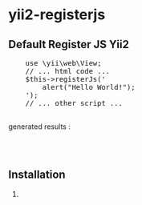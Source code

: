 # yii2-registerjs
<h2>Default Register JS Yii2</h2>
<div class="highlight highlight-text-html-php">
  <pre>
    use \yii\web\View;
    // ... html code ...
    $this->registerJs('
        alert("Hello World!");
    ');
    // ... other script ...
  </pre>
</div>

<p>generated results :</p>
<div class="highlight highlight-text-html-php">
  <pre>
    <script>
    jQuery(function ($) {
      alert("Hello World!");
    });
    </script>
  </pre>
</div>

<h2>Installation</h2>
<ol>
  <li>
</ol>
